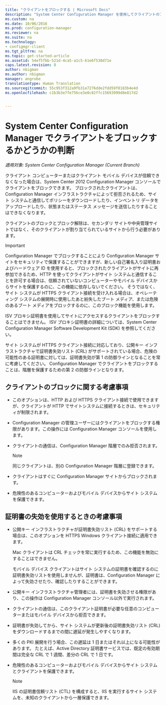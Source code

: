 ```yaml
---
title: "クライアントをブロックする | Microsoft Docs"
description: "System Center Configuration Manager を使用してクライアントのアクセスをブロックし、システムのセキュリティを確保します。"
ms.custom: na
ms.date: 10/06/2016
ms.prod: configuration-manager
ms.reviewer: na
ms.suite: na
ms.technology:
- configmgr-client
ms.tgt_pltfrm: na
ms.topic: get-started-article
ms.assetid: 54ef5fbb-521d-4ca5-a1c5-61e6f538d71e
caps.latest.revision: 8
author: nbigman
ms.author: nbigman
manager: angrobe
translationtype: Human Translation
ms.sourcegitcommit: 55c953f312a9fb31e7276dde2fdd59f8183b4e4d
ms.openlocfilehash: c1b3b3e7fe756ce3e0c82ffc15693999d8e817d2


---
```

# <a name="determine-whether-to-block-clients-in-system-center-configuration-manager"></a>System Center Configuration Manager でクライアントをブロックするかどうかの判断

*適用対象: System Center Configuration Manager (Current Branch)*

クライアント コンピューターまたはクライアント モバイル デバイスが信頼できなくなった場合は、System Center 2012 Configuration Manager コンソールでクライアントをブロックできます。 ブロックされたクライアントは、Configuration Manager インフラストラクチャによって拒否されるため、サイト システムと通信してポリシーをダウンロードしたり、インベントリ データをアップロードしたり、状態またはステータス メッセージを送信したりすることはできなくなります。  

 クライアントのブロックとブロック解除は、セカンダリ サイトや中央管理サイトではなく、そのクライアントが割り当てられているサイトから行う必要があります。  

> [!IMPORTANT]  
>  Configuration Manager でブロックすることにより Configuration Manager サイトをセキュリティで保護することができますが、新しい自己署名入り証明書およびハードウェア ID を使用すると、ブロックされたクライアントがサイトに再参加できるため、HTTP を使ってクライアントがサイト システムと通信することを許可する場合は、信頼されていないコンピューターやモバイル デバイスからサイトを保護するのに、この機能に依存しないでください。 そうではなく、サイト システムが HTTPS クライアント接続を受け入れる場合は、オペレーティング システムの展開時に使用したあと紛失したブート メディア、または危険のあるブート メディアをブロックするのに、このブロック機能を使用します。  

 ISV プロキシ証明書を使用してサイトにアクセスするクライアントをブロックすることはできません。 ISV プロキシ証明書の詳細については、System Center Configuration Manager Software Development Kit (SDK) を参照してください。  

 サイト システムが HTTPS クライアント接続に対応しており、公開キー インフラストラクチャで証明書失効リスト (CRL) がサポートされている場合、危険の可能性のある証明書に対しては、証明書失効が第 1 の防御ラインとなることを常に考慮してください。 Configuration Manager でクライアントをブロックすることは、階層を保護するための第 2 の防御ラインとなります。  

##  <a name="a-namebkmkblockvscrla-considerations-for-blocking-clients"></a><a name="BKMK_Block_vs_CRL"></a> クライアントのブロックに関する考慮事項  

-   このオプションは、HTTP および HTTPS クライアント接続で使用できますが、クライアントが HTTP でサイトシステムに接続するときは、セキュリティが制限されます。  

-   Configuration Manager の管理ユーザーにはクライアントをブロックする権限があります。この操作には Configuration Manager コンソールを使用します。  

-   クライアントの通信は、Configuration Manager 階層でのみ拒否されます。  

    > [!NOTE]  
    >  同じクライアントは、別の Configuration Manager 階層に登録できます。  

-   クライアントはすぐに Configuration Manager サイトからブロックされます。  

-   危険性のあるコンピューターおよびモバイル デバイスからサイト システムを保護できます。  

## <a name="considerations-for-using-certificate-revocation"></a>証明書の失効を使用するときの考慮事項  

-   公開キー インフラストラクチャが証明書失効リスト (CRL) をサポートする場合は、このオプションを HTTPS Windows クライアント接続に適用できます。  

     Mac クライアントは CRL チェックを常に実行するため、この機能を無効にすることはできません。  

     モバイル デバイス クライアントはサイト システムの証明書を確認するのに証明書失効リストを使用しませんが、証明書は、Configuration Manager によって失効させたり、確認したりすることができます。  

-   公開キー インフラストラクチャ管理者には、証明書を失効させる権限があり、この操作は Configuration Manager コンソール以外で実行されます。  

-   クライアントの通信は、このクライアント証明書が必要な任意のコンピューターまたはモバイル デバイスから拒否できます。  

-   証明書が失効してから、サイト システムが更新後の証明書失効リスト (CRL) をダウンロードするまでの間に遅延が発生しやすくなります。  

-   多くの PKI 展開を行う場合、この遅延は 1 日またはそれ以上になる可能性があります。 たとえば、Active Directory 証明書サービスでは、既定の有効期間は完全な CRL で 1 週間、差分の CRL で 1 日です。  

-   危険性のあるコンピューターおよびモバイル デバイスからサイト システムとクライアントを保護できます。  

    > [!NOTE]  
    >  IIS の証明書信頼リスト (CTL) を構成すると、IIS を実行するサイト システムを、未知のクライアントから一層保護できます。  



<!--HONumber=Dec16_HO3-->


